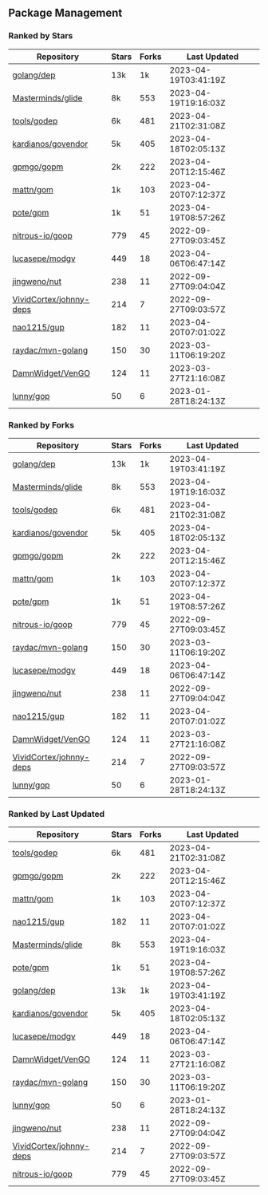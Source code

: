 ## Package Management

### Ranked by Stars

| Repository | Stars | Forks | Last Updated |
|------------|-------|-------|--------------|
| [golang/dep](https://github.com/golang/dep) | 13k | 1k | 2023-04-19T03:41:19Z |
| [Masterminds/glide](https://github.com/Masterminds/glide) | 8k | 553 | 2023-04-19T19:16:03Z |
| [tools/godep](https://github.com/tools/godep) | 6k | 481 | 2023-04-21T02:31:08Z |
| [kardianos/govendor](https://github.com/kardianos/govendor) | 5k | 405 | 2023-04-18T02:05:13Z |
| [gpmgo/gopm](https://github.com/gpmgo/gopm) | 2k | 222 | 2023-04-20T12:15:46Z |
| [mattn/gom](https://github.com/mattn/gom) | 1k | 103 | 2023-04-20T07:12:37Z |
| [pote/gpm](https://github.com/pote/gpm) | 1k | 51 | 2023-04-19T08:57:26Z |
| [nitrous-io/goop](https://github.com/nitrous-io/goop) | 779 | 45 | 2022-09-27T09:03:45Z |
| [lucasepe/modgv](https://github.com/lucasepe/modgv) | 449 | 18 | 2023-04-06T06:47:14Z |
| [jingweno/nut](https://github.com/jingweno/nut) | 238 | 11 | 2022-09-27T09:04:04Z |
| [VividCortex/johnny-deps](https://github.com/VividCortex/johnny-deps) | 214 | 7 | 2022-09-27T09:03:57Z |
| [nao1215/gup](https://github.com/nao1215/gup) | 182 | 11 | 2023-04-20T07:01:02Z |
| [raydac/mvn-golang](https://github.com/raydac/mvn-golang) | 150 | 30 | 2023-03-11T06:19:20Z |
| [DamnWidget/VenGO](https://github.com/DamnWidget/VenGO) | 124 | 11 | 2023-03-27T21:16:08Z |
| [lunny/gop](https://github.com/lunny/gop) | 50 | 6 | 2023-01-28T18:24:13Z |

### Ranked by Forks

| Repository | Stars | Forks | Last Updated |
|------------|-------|-------|--------------|
| [golang/dep](https://github.com/golang/dep) | 13k | 1k | 2023-04-19T03:41:19Z |
| [Masterminds/glide](https://github.com/Masterminds/glide) | 8k | 553 | 2023-04-19T19:16:03Z |
| [tools/godep](https://github.com/tools/godep) | 6k | 481 | 2023-04-21T02:31:08Z |
| [kardianos/govendor](https://github.com/kardianos/govendor) | 5k | 405 | 2023-04-18T02:05:13Z |
| [gpmgo/gopm](https://github.com/gpmgo/gopm) | 2k | 222 | 2023-04-20T12:15:46Z |
| [mattn/gom](https://github.com/mattn/gom) | 1k | 103 | 2023-04-20T07:12:37Z |
| [pote/gpm](https://github.com/pote/gpm) | 1k | 51 | 2023-04-19T08:57:26Z |
| [nitrous-io/goop](https://github.com/nitrous-io/goop) | 779 | 45 | 2022-09-27T09:03:45Z |
| [raydac/mvn-golang](https://github.com/raydac/mvn-golang) | 150 | 30 | 2023-03-11T06:19:20Z |
| [lucasepe/modgv](https://github.com/lucasepe/modgv) | 449 | 18 | 2023-04-06T06:47:14Z |
| [jingweno/nut](https://github.com/jingweno/nut) | 238 | 11 | 2022-09-27T09:04:04Z |
| [nao1215/gup](https://github.com/nao1215/gup) | 182 | 11 | 2023-04-20T07:01:02Z |
| [DamnWidget/VenGO](https://github.com/DamnWidget/VenGO) | 124 | 11 | 2023-03-27T21:16:08Z |
| [VividCortex/johnny-deps](https://github.com/VividCortex/johnny-deps) | 214 | 7 | 2022-09-27T09:03:57Z |
| [lunny/gop](https://github.com/lunny/gop) | 50 | 6 | 2023-01-28T18:24:13Z |

### Ranked by Last Updated

| Repository | Stars | Forks | Last Updated |
|------------|-------|-------|--------------|
| [tools/godep](https://github.com/tools/godep) | 6k | 481 | 2023-04-21T02:31:08Z |
| [gpmgo/gopm](https://github.com/gpmgo/gopm) | 2k | 222 | 2023-04-20T12:15:46Z |
| [mattn/gom](https://github.com/mattn/gom) | 1k | 103 | 2023-04-20T07:12:37Z |
| [nao1215/gup](https://github.com/nao1215/gup) | 182 | 11 | 2023-04-20T07:01:02Z |
| [Masterminds/glide](https://github.com/Masterminds/glide) | 8k | 553 | 2023-04-19T19:16:03Z |
| [pote/gpm](https://github.com/pote/gpm) | 1k | 51 | 2023-04-19T08:57:26Z |
| [golang/dep](https://github.com/golang/dep) | 13k | 1k | 2023-04-19T03:41:19Z |
| [kardianos/govendor](https://github.com/kardianos/govendor) | 5k | 405 | 2023-04-18T02:05:13Z |
| [lucasepe/modgv](https://github.com/lucasepe/modgv) | 449 | 18 | 2023-04-06T06:47:14Z |
| [DamnWidget/VenGO](https://github.com/DamnWidget/VenGO) | 124 | 11 | 2023-03-27T21:16:08Z |
| [raydac/mvn-golang](https://github.com/raydac/mvn-golang) | 150 | 30 | 2023-03-11T06:19:20Z |
| [lunny/gop](https://github.com/lunny/gop) | 50 | 6 | 2023-01-28T18:24:13Z |
| [jingweno/nut](https://github.com/jingweno/nut) | 238 | 11 | 2022-09-27T09:04:04Z |
| [VividCortex/johnny-deps](https://github.com/VividCortex/johnny-deps) | 214 | 7 | 2022-09-27T09:03:57Z |
| [nitrous-io/goop](https://github.com/nitrous-io/goop) | 779 | 45 | 2022-09-27T09:03:45Z |

